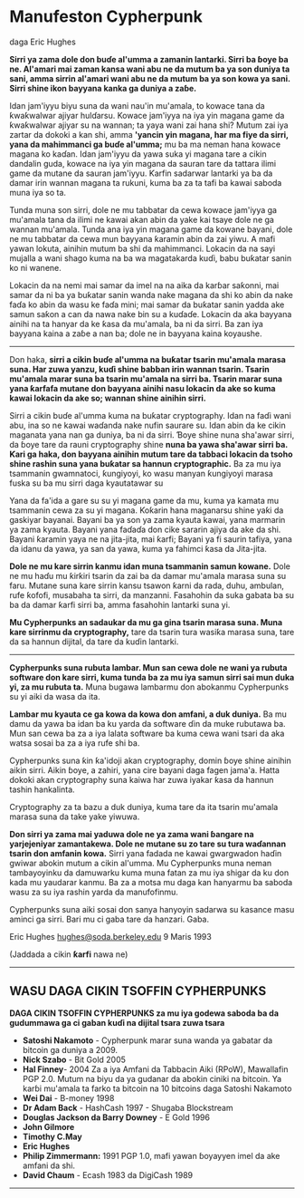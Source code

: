 # Manufeston Cypherpunk 

daga Eric Hughes

**Sirri ya zama dole don buɗe al'umma a zamanin lantarki.
Sirri ba ɓoye ba ne. Al'amari mai zaman kansa wani abu ne da mutum
ba ya son duniya ta sani, amma sirrin al'amari
wani abu ne da mutum ba ya son kowa ya sani. Sirri shine
ikon bayyana kanka ga duniya a zaɓe.**

Idan jam'iyyu biyu suna da wani nau'in mu'amala, to kowace tana da
ƙwaƙwalwar ajiyar hulɗarsu. Kowace jam'iyya na iya yin magana game da
ƙwaƙwalwar ajiyar su na wannan; ta yaya wani zai hana shi? Mutum
zai iya zartar da dokoki a kan shi, amma **'yancin yin magana, har
ma fiye da sirri, yana da mahimmanci ga buɗe al'umma;** mu
ba ma neman hana kowace magana ko kaɗan. Idan jam'iyyu da yawa suka yi magana
tare a cikin dandalin guda, kowace na iya yin magana da sauran
tare da tattara ilimi game da mutane da
sauran jam'iyyu. Ƙarfin sadarwar lantarki ya
ba da damar irin wannan magana ta rukuni, kuma ba za ta tafi ba kawai
saboda muna iya so ta.

Tunda muna son sirri, dole ne mu tabbatar da cewa kowace jam'iyya ga
mu'amala tana da ilimi ne kawai akan abin da yake kai tsaye
dole ne ga wannan mu'amala. Tunda ana iya yin magana game da kowane bayani, dole ne mu tabbatar da cewa mun bayyana ƙaramin abin da zai yiwu.
A mafi yawan lokuta, ainihin mutum ba shi da mahimmanci. Lokacin da na sayi
mujalla a wani shago kuma na ba wa magatakarda kuɗi, babu
buƙatar sanin ko ni wanene.

Lokacin da na nemi mai samar da imel na na aika da karɓar
saƙonni, mai samar da ni ba ya buƙatar sanin wanda nake magana da shi ko abin da nake faɗa ko abin da wasu ke faɗa mini; mai samar da
buƙatar sanin yadda ake samun saƙon a can da
nawa nake bin su a kuɗaɗe. Lokacin da aka bayyana ainihi na
ta hanyar da ke ƙasa da mu'amala, ba ni da
sirri. Ba zan iya bayyana kaina a zaɓe a nan ba; dole ne in
bayyana kaina koyaushe.

---

Don haka, **sirri a cikin buɗe al'umma na buƙatar tsarin
mu'amala marasa suna. Har zuwa yanzu, kuɗi shine babban
irin wannan tsarin. Tsarin mu'amala marar suna ba
tsarin mu'amala na sirri ba. Tsarin marar suna yana ƙarfafa mutane don bayyana ainihi nasu lokacin da ake so kuma kawai
lokacin da ake so; wannan shine ainihin sirri.**

Sirri a cikin buɗe al'umma kuma na buƙatar cryptography. Idan na faɗi
wani abu, ina so ne kawai waɗanda nake nufin saurare su.
Idan abin da ke cikin maganata yana nan ga duniya, ba ni da
sirri. Ɓoye shine nuna sha'awar sirri,
da ɓoye tare da rauni cryptography shine **nuna ba
yawa sha'awar sirri ba. Ƙari ga haka, don bayyana ainihin mutum
tare da tabbaci lokacin da tsoho shine rashin suna yana buƙatar
sa hannun cryptographic.** Ba za mu iya tsammanin gwamnatoci,
ƙungiyoyi, ko wasu manyan ƙungiyoyi marasa fuska su ba mu
sirri daga kyautatawar su

Yana da fa'ida a gare su su yi magana game da mu, kuma ya kamata mu tsammanin
cewa za su yi magana. Ƙoƙarin hana maganarsu shine yaƙi
da gaskiyar bayanai. Bayani ba ya son
ya zama kyauta kawai, yana marmarin ya zama kyauta. Bayani yana faɗaɗa don cike
sararin ajiya da ake da shi. Bayani ƙaramin yaya ne na jita-jita,
mai ƙarfi; Bayani ya fi saurin tafiya, yana da idanu da yawa,
ya san da yawa, kuma ya fahimci ƙasa da Jita-jita.

**Dole ne mu kare sirrin kanmu idan muna tsammanin samun kowane.**
Dole ne mu haɗu mu ƙirƙiri tsarin da zai ba da damar
mu'amala marasa suna su faru. Mutane suna
kare sirrin kansu tsawon ƙarni da rada,
duhu, ambulan, rufe ƙofofi, musabaha ta sirri, da
manzanni. Fasahohin da suka gabata ba su ba da damar ƙarfi
sirri ba, amma fasahohin lantarki suna yi.

**Mu Cypherpunks an sadaukar da mu ga gina tsarin
marasa suna. Muna kare sirrinmu da cryptography,**
tare da tsarin tura wasiƙa marasa suna, tare da sa hannun dijital, da
tare da kuɗin lantarki.

---

**Cypherpunks suna rubuta lambar. Mun san cewa dole ne wani ya
rubuta software don kare sirri, kuma tunda ba za mu iya samun
sirri sai mun duka yi, za mu rubuta ta.** Muna
bugawa
lambarmu don abokanmu Cypherpunks su yi aiki da
wasa da ita.

**Lambar mu kyauta ce ga kowa da kowa don amfani, a duk duniya.** Ba mu damu da
yawa ba idan ba ku yarda da software ɗin da muke rubutawa ba. Mun
san cewa ba za a iya lalata software ba kuma cewa wani tsari da aka
watsa sosai ba za a iya rufe shi ba.

Cypherpunks suna ƙin ƙa'idoji akan cryptography, domin
ɓoye shine ainihin aikin sirri. Aikin
ɓoye, a zahiri, yana cire bayani daga
fagen jama'a. Hatta dokoki akan cryptography suna kaiwa har zuwa
iyakar ƙasa da hannun tashin hankalinta.

Cryptography za ta bazu a duk duniya,
kuma tare da ita tsarin mu'amala marasa suna da take
yake yiwuwa.

**Don sirri ya zama mai yaduwa dole ne ya zama wani ɓangare na
yarjejeniyar zamantakewa. Dole ne mutane su zo tare su tura waɗannan
tsarin don amfanin kowa.** Sirri yana fadada ne kawai gwargwadon
haɗin gwiwar abokin mutum a cikin al'umma. Mu
Cypherpunks muna neman tambayoyinku da damuwarku kuma
muna fatan za mu iya shigar da ku don kada mu yaudarar
kanmu. Ba za a motsa mu daga kan
hanyarmu ba saboda wasu za su iya rashin yarda da manufofinmu.

Cypherpunks suna aiki sosai don sanya hanyoyin sadarwa su kasance masu aminci ga sirri. Bari mu ci gaba tare da hanzari.
Gaba.

Eric Hughes <hughes@soda.berkeley.edu>
9 Maris 1993

(Jaddada a cikin **ƙarfi** nawa ne)

---

## WASU DAGA CIKIN TSOFFIN CYPHERPUNKS

**DAGA CIKIN TSOFFIN CYPHERPUNKS
za mu iya godewa saboda ba da gudummawa ga
ci gaban kuɗi na dijital tsara zuwa tsara**

* **Satoshi Nakamoto** - Cypherpunk marar suna wanda
ya gabatar da bitcoin ga duniya a 2009.
* **Nick Szabo** - Bit Gold 2005
* **Hal Finney**- 2004 Za a iya Amfani da Tabbacin Aiki (RPoW),
Mawallafin PGP 2.0. Mutum na biyu da ya gudanar da abokin ciniki na bitcoin. Ya karɓi mu'amala ta farko ta bitcoin
na 10 bitcoins daga Satoshi Nakamoto
* **Wei Dai** - B-money 1998
* **Dr Adam Back** - HashCash 1997 - Shugaba
Blockstream
* **Douglas Jackson da Barry Downey** - E Gold
1996
* **John Gilmore**
* **Timothy C.May**
* **Eric Hughes**
* **Philip Zimmermann:** 1991 PGP 1.0, mafi
yawan ɓoyayyen imel da ake amfani da shi.
* **David Chaum** - Ecash 1983 da DigiCash 1989

---
